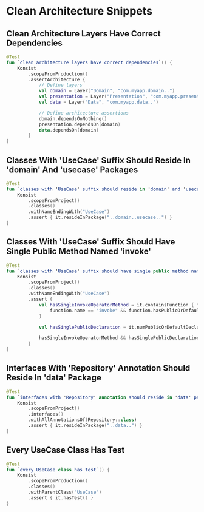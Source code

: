 # Clean Architecture Snippets
## Clean Architecture Layers Have Correct Dependencies

```kotlin
@Test
fun `clean architecture layers have correct dependencies`() {
    Konsist
        .scopeFromProduction()
        .assertArchitecture {
            // Define layers
            val domain = Layer("Domain", "com.myapp.domain..")
            val presentation = Layer("Presentation", "com.myapp.presentation..")
            val data = Layer("Data", "com.myapp.data..")

            // Define architecture assertions
            domain.dependsOnNothing()
            presentation.dependsOn(domain)
            data.dependsOn(domain)
        }
}
```

## Classes With 'UseCase' Suffix Should Reside In 'domain' And 'usecase' Packages

```kotlin
@Test
fun `classes with 'UseCase' suffix should reside in 'domain' and 'usecase' packages`() {
    Konsist
        .scopeFromProject()
        .classes()
        .withNameEndingWith("UseCase")
        .assert { it.resideInPackage("..domain..usecase..") }
}
```

## Classes With 'UseCase' Suffix Should Have Single Public Method Named 'invoke'

```kotlin
@Test
fun `classes with 'UseCase' suffix should have single public method named 'invoke'`() {
    Konsist
        .scopeFromProject()
        .classes()
        .withNameEndingWith("UseCase")
        .assert {
            val hasSingleInvokeOperatorMethod = it.containsFunction { function ->
                function.name == "invoke" && function.hasPublicOrDefaultModifier && function.hasOperatorModifier
            }

            val hasSinglePublicDeclaration = it.numPublicOrDefaultDeclarations() == 1

            hasSingleInvokeOperatorMethod && hasSinglePublicDeclaration
        }
}
```

## Interfaces With 'Repository' Annotation Should Reside In 'data' Package

```kotlin
@Test
fun `interfaces with 'Repository' annotation should reside in 'data' package`() {
    Konsist
        .scopeFromProject()
        .interfaces()
        .withAllAnnotationsOf(Repository::class)
        .assert { it.resideInPackage("..data..") }
}
```

## Every UseCase Class Has Test

```kotlin
@Test
fun `every UseCase class has test`() {
    Konsist
        .scopeFromProduction()
        .classes()
        .withParentClass("UseCase")
        .assert { it.hasTest() }
}
```

